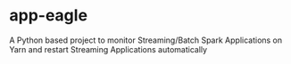 # app-eagle
A Python based project to monitor Streaming/Batch Spark Applications on Yarn and restart Streaming Applications automatically
